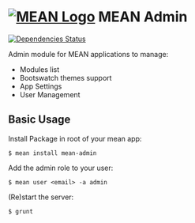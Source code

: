 # [![MEAN Logo](http://www.mean.io/img/logos/meanlogo.png)](http://mean.io/) MEAN Admin

[![Dependencies Status](https://david-dm.org/linnovate/mean-admin.png)](https://david-dm.org/linnovate/mean-admin)

Admin module for MEAN applications to manage:

- Modules list
- Bootswatch themes support
- App Settings
- User Management

## Basic Usage

  Install Package in root of your mean app:

    $ mean install mean-admin

  Add the admin role to your user:

    $ mean user <email> -a admin

  (Re)start the server:

    $ grunt
